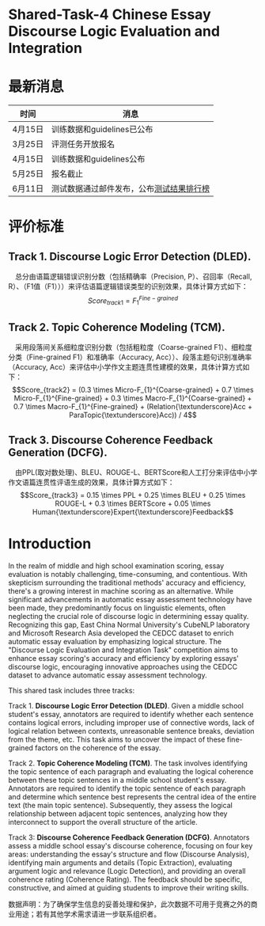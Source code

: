 # Shared-Task-4 Chinese Essay Discourse Logic Evaluation and Integration


# 最新消息

| 时间 | 消息 |
| --- | --- |
| 4月15日 | 训练数据和guidelines已公布 |
| 3月25日 | 评测任务开放报名 |
| 4月15日 | 训练数据和guidelines公布 |
| 5月25日 | 报名截止 |
| 6月11日 | 测试数据通过邮件发布，公布[测试结果排行榜](https://github.com/cubenlp/NLPCC-2024-Shared-Task4/blob/main/Result.md) |

# 评价标准

## Track 1. **Discourse Logic Error Detection (DLED)**.
&emsp;总分由语篇逻辑错误识别分数（包括精确率（Precision, P）、召回率（Recall, R）、（F1值（F1）））来评估语篇逻辑错误类型的识别效果，具体计算方式如下：
    $$Score_{track1} = F_{1}^{Fine-grained}$$


## Track 2. **Topic Coherence Modeling (TCM)**.

&emsp;采用段落间关系细粒度识别分数（包括粗粒度（Coarse-grained F1）、细粒度分类（Fine-grained F1）和准确率（Accuracy, Acc））、段落主题句识别准确率（Accuracy, Acc）来评估中小学作文主题连贯性建模的效果，具体计算方式如下：
    $$Score_{track2} = (0.3 \times Micro-F_{1}^{Coarse-grained} + 0.7 \times Micro-F_{1}^{Fine-grained} + 0.3 \times Macro-F_{1}^{Coarse-grained} + 0.7 \times Macro-F_{1}^{Fine-grained} + (Relation{\textunderscore}Acc + ParaTopic{\textunderscore}Acc)) / 4$$
    
## Track 3. **Discourse Coherence Feedback Generation (DCFG)**.
&emsp;由PPL(取对数处理)、BLEU、ROUGE-L、BERTScore和人工打分来评估中小学作文语篇连贯性评语生成的效果，具体计算方式如下：
    $$Score_{track3} = 0.15 \times PPL + 0.25 \times BLEU + 0.25 \times ROUGE-L + 0.3 \times BERTScore + 0.05 \times Human{\textunderscore}Expert{\textunderscore}Feedback$$
# Introduction
 
In the realm of middle and high school examination scoring, essay evaluation is notably challenging, time-consuming, and contentious. With skepticism surrounding the traditional methods' accuracy and efficiency, there's a growing interest in machine scoring as an alternative. While significant advancements in automatic essay assessment technology have been made, they predominantly focus on linguistic elements, often neglecting the crucial role of discourse logic in determining essay quality. Recognizing this gap, East China Normal University's CubeNLP laboratory and Microsoft Research Asia developed the CEDCC dataset to enrich automatic essay evaluation by emphasizing logical structure. The "Discourse Logic Evaluation and Integration Task" competition aims to enhance essay scoring's accuracy and efficiency by exploring essays' discourse logic, encouraging innovative approaches using the CEDCC dataset to advance automatic essay assessment technology.

This shared task includes three tracks:

Track 1. **Discourse Logic Error Detection (DLED)**. Given a middle school student's essay, annotators are required to identify whether each sentence contains logical errors, including improper use of connective words, lack of logical relation between contexts, unreasonable sentence breaks, deviation from the theme, etc. This task aims to uncover the impact of these fine-grained factors on the coherence of the essay.

Track 2. **Topic Coherence Modeling (TCM)**. The task involves identifying the topic sentence of each paragraph and evaluating the logical coherence between these topic sentences in a middle school student's essay. Annotators are required to identify the topic sentence of each paragraph and determine which sentence best represents the central idea of the entire text (the main topic sentence). Subsequently, they assess the logical relationship between adjacent topic sentences, analyzing how they interconnect to support the overall structure of the article.

Track 3: **Discourse Coherence Feedback Generation (DCFG)**. Annotators assess a middle school essay's discourse coherence, focusing on four key areas: understanding the essay's structure and flow (Discourse Analysis), identifying main arguments and details (Topic Extraction), evaluating argument logic and relevance (Logic Detection), and providing an overall coherence rating (Coherence Rating). The feedback should be specific, constructive, and aimed at guiding students to improve their writing skills.


数据声明：为了确保学生信息的妥善处理和保护，此次数据不可用于竞赛之外的商业用途；若有其他学术需求请进一步联系组织者。


